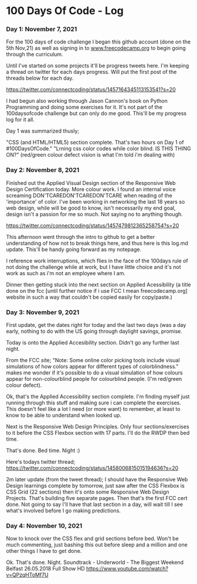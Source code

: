 # 100 Days Of Code - Log

### Day 1: November 7, 2021

For the 100 days of code challenge I began this github account (done on the 5th Nov,21) as well as signing in to www.freecodecamp.org to begin going through the curriculum. 

Until I've started on some projects it'll be progress tweets here. I'm keeping a thread on twitter for each days progress. Will put the first post of the threads below for each day.

https://twitter.com/connectcoding/status/1457164345113153541?s=20

I had begun also working through Jason Cannon's book on Python Programming and doing some exercises for it. It's not part of the 100daysofcode challenge but can only do me good. This'll be my progress log for it all.

Day 1 was summarized thusly; 

"CSS (and HTML/HTML5) section complete. That's two hours on Day 1 of #100DaysOfCode."
"Lrning css color codes while color blind. IS THIS THING ON?" (red/green colour defect vision is what I'm told i'm dealing with)

### Day 2: November 8, 2021

Finished out the Applied Visual Design section of the Responsive Web Design Certification today. More colour work. I found an internal voice screaming DON'TCAREDON'TCAREDON'TCARE when reading of the 'importance' of color. I've been working in networking the last 18 years so web design, while will be good to know, isn't necessarily my end goal, design isn't a passion for me so much. Not saying no to anything though.

https://twitter.com/connectcoding/status/1457479812365258754?s=20

This afternoon went through the intro to github to get a better understanding of how not to break things here, and thus here is this log.md update. This'll be handy going forward as my notepage.

I reference work interruptions, which flies in the face of the 100days rule of not doing the challenge while at work, but I have little choice and it's not work as such as i'm not an employee where I am.

Dinner then getting stuck into the next section on Applied Acessibility (a title done on the fcc [until further notice if i use FCC I mean freecodecamp.org] website in such a way that couldn't be copied easily for copy/paste.)

### Day 3: November 9, 2021

First update, get the dates right for today and the last two days (was a day early, nothing to do with the US going through daylight savings, promise.

Today is onto the Applied Accesibility section. Didn't go any further last night. 

From the FCC site; "Note: Some online color picking tools include visual simulations of how colors appear for different types of colorblindness." makes me wonder if it's possible to do a visual simulation of how colours appear for non-colourblind people for colourblind people. (I'm red/green colour defect).

Ok, that's the Applied Accessibility section complete. I'm finding myself just running through this stuff and making sure i can complete the exercises. This doesn't feel like a lot I need (or more want) to remember, at least to know to be able to understand when looked up.

Next is the Responsive Web Design Principles. Only four sections/exercises to it before the CSS Flexbox section with 17 parts. I'll do the RWDP then bed time.

That's done. Bed time. Night :)

Here's todays twitter thread; https://twitter.com/connectcoding/status/1458006815015194636?s=20

2m later update (from the tweet thread); I should have the Responsive Web Design learnings complete by tomorrow, just saw after the CSS Flexbox is  CSS Grid (22 sections) then it's onto some Responsive Web Design Projects. That's building five separate pages. Then that's the first FCC cert done. Not going to say I'll have that last section in a day, will wait till I see what's involved before I go making predictions.


### Day 4: November 10, 2021

Now to knock over the CSS flex and grid sections before bed. Won't be much commenting, just bashing this out before sleep and a million and one other things I have to get done.

Ok. That's done. Night. Soundtrack -  Underworld - The Biggest Weekend Belfast 26.05.2018 Full Show HD https://www.youtube.com/watch?v=QPzqHToMf7U
